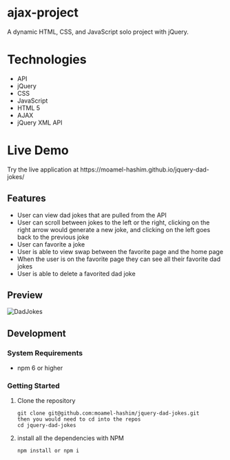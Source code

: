# ajax-project

A dynamic HTML, CSS, and JavaScript solo project with jQuery.

<h1>Technologies</h1>
<ul>
  <li>API</li>
  <li>jQuery</li>
  <li>CSS</li>
  <li>JavaScript</li>
  <li>HTML 5</li>
  <li>AJAX</li>
  <li>jQuery XML API</li>
</ul>

<h1>Live Demo</h1>
Try the live application at https://moamel-hashim.github.io/jquery-dad-jokes/

## Features 
- User can view dad jokes that are pulled from the API
- User can scroll between jokes to the left or the right, clicking on the right arrow would generate a new joke, and clicking on the left goes back to the previous joke
- User can favorite a joke
- User is able to view swap between the favorite page and the home page
- When the user is on the favorite page they can see all their favorite dad jokes
- User is able to delete a favorited dad joke

## Preview
![DadJokes](https://github.com/moamel-hashim/jquery-dad-jokes/assets/90476994/9eb4dda3-2ad6-45ee-ac9e-8b3ccf03cfac)

## Development
### System Requirements
- npm 6 or higher

### Getting Started

1. Clone the repository
   ```shell
   git clone git@github.com:moamel-hashim/jquery-dad-jokes.git
   then you would need to cd into the repos
   cd jquery-dad-jokes
   ```
   
2. install all the dependencies with NPM
   ```shell
   npm install or npm i
   ```
   
